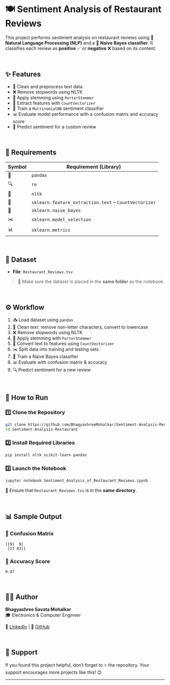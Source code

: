 # 🍽️ Sentiment Analysis of Restaurant Reviews

This project performs sentiment analysis on restaurant reviews using 🧠 **Natural Language Processing (NLP)** and a 🤖 **Naive Bayes classifier**. It classifies each review as **positive** ✅ or **negative** ❌ based on its content.

<br/>

## ✨ Features

- 🧹 Clean and preprocess text data  
- ❌ Remove stopwords using NLTK  
- 🌱 Apply stemming using `PorterStemmer`  
- 🧾 Extract features with `CountVectorizer`  
- 🤖 Train a `MultinomialNB` sentiment classifier  
- 📊 Evaluate model performance with a confusion matrix and accuracy score  
- 📝 Predict sentiment for a custom review  

<br/>

## 🧾 Requirements

| Symbol | Requirement (Library)                  |
|-----------|--------------------------------------------|
| 📄        | `pandas`          |
| 🔍        | `re`  |
| 📘        | `nltk`  |
| 🧾        | `sklearn.feature_extraction.text` – `CountVectorizer` |
| 🤖        | `sklearn.naive_bayes`  |
| ✂️        | `sklearn.model_selection` |
| 📊        | `sklearn.metrics` |



<br/>

## 📁 Dataset

- **File**: `Restaurant_Reviews.tsv`  


> 📌 Make sure the dataset is placed in the **same folder** as the notebook.

<br/>

## ⚙️ Workflow

1. 📥 Load dataset using `pandas`  
2. 🧹 Clean text: remove non-letter characters, convert to lowercase  
3. ❌ Remove stopwords using NLTK  
4. 🌱 Apply stemming with `PorterStemmer`  
5. 🧾 Convert text to features using `CountVectorizer`  
6. ✂️ Split data into training and testing sets  
7. 🤖 Train a Naive Bayes classifier  
8. 📊 Evaluate with confusion matrix & accuracy  
9. 🔍 Predict sentiment for a new review

<br/>

## 🚀 How to Run

### 1️⃣ Clone the Repository

```bash
git clone https://github.com/BhagyashreeMohalkar/Sentiment-Analysis-Restaurant.git
cd Sentiment-Analysis-Restaurant
```

### 2️⃣ Install Required Libraries

```bash
pip install nltk scikit-learn pandas
```

### 3️⃣ Launch the Notebook

```bash
jupyter notebook Sentiment_Analysis_of_Restaurant_Reviews.ipynb
```

📝 Ensure that `Restaurant_Reviews.tsv` is in the **same directory**.

<br/>

## 📊 Sample Output

### 🧾 Confusion Matrix
```
[[91  9]
 [17 83]]
```

### 🎯 Accuracy Score
```
0.87
```

<br/>

## 👩‍💻 Author

**Bhagyashree Savata Mohalkar**  
🎓 Electronics & Computer Engineer 

🔗 [LinkedIn](https://www.linkedin.com/in/bhagyashree-mohalkar-1b6861287/) | 🐙 [GitHub](https://github.com/BhagyashreeMohalkar)

<br/>

## 🌟 Support

If you found this project helpful, don’t forget to ⭐ the repository. Your support encourages more projects like this! 😊

---
